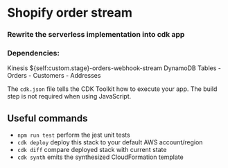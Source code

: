 # Shopify order stream

### Rewrite the serverless implementation into cdk app

### Dependencies: 
  Kinesis
    ${self:custom.stage}-orders-webhook-stream
  DynamoDB Tables
    - Orders
    - Customers
    - Addresses
    


The `cdk.json` file tells the CDK Toolkit how to execute your app. The build step is not required when using JavaScript.

## Useful commands

 * `npm run test`         perform the jest unit tests
 * `cdk deploy`           deploy this stack to your default AWS account/region
 * `cdk diff`             compare deployed stack with current state
 * `cdk synth`            emits the synthesized CloudFormation template
